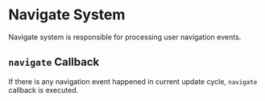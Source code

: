 # Navigate System

Navigate system is responsible for processing user navigation events.

## `navigate` Callback

If there is any navigation event happened in current update cycle, `navigate` callback is executed.
